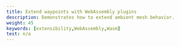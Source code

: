 ```yaml
---
title: Extend waypoints with WebAssembly plugins
description: Demonstrates how to extend ambient mesh behavior.
weight: 45
keywords: [extensibility,WebAssembly,Wasm]
test: n/a
---
```

